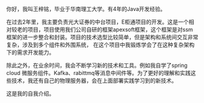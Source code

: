 你好，我叫王梓铭，毕业于华南理工大学。有4年的Java开发经验。

在过去2年里，我主要负责光大证券的中台项目，E柜通项目的开发。这是一个相对较老的项目，项目使用我们公司自研的框架apexsoft框架，这个框架是对ssm框架的进一步整合和封装。项目的技术选型比较简单，但是架构和系统间交互非常复杂，涉及到多个组件和外围系统， 在这个项目中我锻炼学会了在这种复杂架构下的需求开发能力。

除此之外，在业余时间，我会不断学习新的技术和工具。例如我自学了spring cloud 微服务组件。Kafka、rabittmq等消息中间件等。为了更好的理解和实践这些技术，我还有自己的物理服务器，会在上面部署实践学习到的新技术。

这是我的自我介绍。



